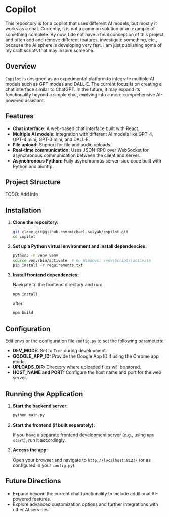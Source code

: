 # Copilot

This repository is for a copilot that uses different AI models, but mostly it works as a chat. Currently, it is not a common solution or an example of something complete. By now, I do not have a final conception of this project and often add and remove different features, investigate something, etc., because the AI sphere is developing very fast. I am just publishing some of my draft scripts that may inspire someone.

## Overview

`Copilot` is designed as an experimental platform to integrate multiple AI models such as GPT modes and DALL·E. The current focus is on creating a chat interface similar to ChatGPT. In the future, it may expand its functionality beyond a simple chat, evolving into a more comprehensive AI-powered assistant.

## Features

- **Chat interface:** A web-based chat interface built with React.
- **Multiple AI models:** Integration with different AI models like GPT-4, GPT-4 mini, GPT-3 mini, and DALL·E.
- **File upload:** Support for file and audio uploads.
- **Real-time communication:** Uses JSON-RPC over WebSocket for asynchronous communication between the client and server.
- **Asynchronous Python:** Fully asynchronous server-side code built with Python and aiohttp.

## Project Structure

TODO: Add info

## Installation

1. **Clone the repository:**

   ```bash
   git clone git@github.com:michael-sulyak/copilot.git
   cd copilot
   ```

2. **Set up a Python virtual environment and install dependencies:**

   ```bash
   python3 -m venv venv
   source venv/bin/activate  # On Windows: venv\Scripts\activate
   pip install -r requirements.txt
   ```

3. **Install frontend dependencies:**

   Navigate to the frontend directory and run:

   ```bash
   npm install
   ```

   after:

   ```bash
   npm build
   ```

## Configuration

Edit envs or the configuration file `config.py` to set the following parameters:

- **DEV_MODE:** Set to `True` during development.
- **GOOGLE_APP_ID:** Provide the Google App ID if using the Chrome app mode.
- **UPLOADS_DIR:** Directory where uploaded files will be stored.
- **HOST_NAME and PORT:** Configure the host name and port for the web server.

## Running the Application

1. **Start the backend server:**

   ```bash
   python main.py
   ```

2. **Start the frontend (if built separately):**

   If you have a separate frontend development server (e.g., using `npm start`), run it accordingly.

3. **Access the app:**

   Open your browser and navigate to `http://localhost:8123/` (or as configured in your `config.py`).

## Future Directions

- Expand beyond the current chat functionality to include additional AI-powered features.
- Explore advanced customization options and further integrations with other AI services.
